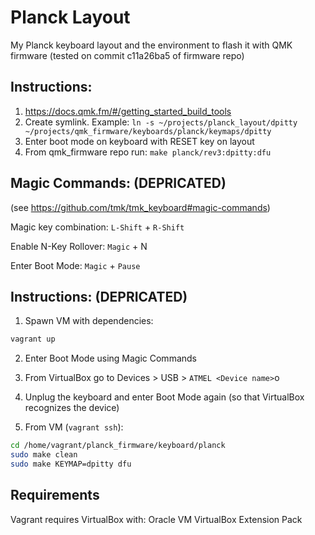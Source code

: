 # Planck Layout
My Planck keyboard layout and the environment to flash it with QMK firmware (tested on commit c11a26ba5 of firmware repo)

## Instructions:
1. https://docs.qmk.fm/#/getting_started_build_tools
2. Create symlink. Example: `ln -s ~/projects/planck_layout/dpitty ~/projects/qmk_firmware/keyboards/planck/keymaps/dpitty`
3. Enter boot mode on keyboard with RESET key on layout
4. From qmk_firmware repo run: `make planck/rev3:dpitty:dfu`

## Magic Commands: (DEPRICATED)
(see https://github.com/tmk/tmk_keyboard#magic-commands)

Magic key combination: `L-Shift` + `R-Shift`

Enable N-Key Rollover: `Magic` + N

Enter Boot Mode: `Magic` + `Pause`

## Instructions: (DEPRICATED)
1. Spawn VM with dependencies:
```bash
vagrant up
```

2. Enter Boot Mode using Magic Commands

3. From VirtualBox go to Devices > USB > `ATMEL <Device name>`o

4. Unplug the keyboard and enter Boot Mode again (so that VirtualBox recognizes the device)

5. From VM (`vagrant ssh`):
```bash
cd /home/vagrant/planck_firmware/keyboard/planck
sudo make clean
sudo make KEYMAP=dpitty dfu
```

## Requirements
Vagrant requires VirtualBox with: Oracle VM VirtualBox Extension Pack
